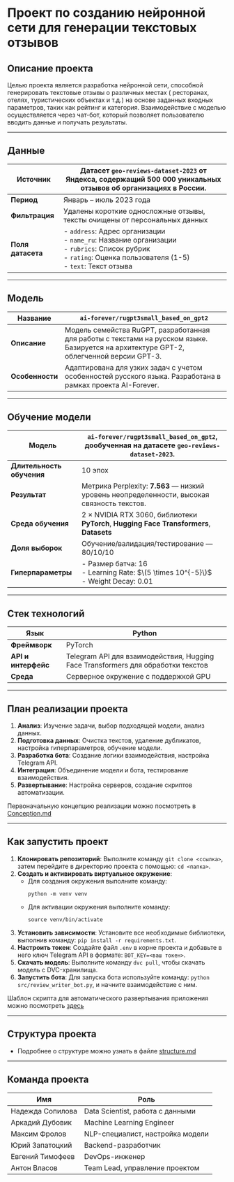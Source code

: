 # Проект по созданию нейронной сети для генерации текстовых отзывов

## Описание проекта

Целью проекта является разработка нейронной сети, способной генерировать текстовые отзывы о различных местах (
ресторанах, отелях, туристических объектах и т.д.) на основе заданных входных параметров, таких как рейтинг и категория.
Взаимодействие с моделью осуществляется через чат-бот, который позволяет пользователю вводить данные и получать
результаты.

---

## Данные

| **Источник**      | Датасет `geo-reviews-dataset-2023` от Яндекса, содержащий 500 000 уникальных отзывов об организациях в России.                                                               |
|-------------------|------------------------------------------------------------------------------------------------------------------------------------------------------------------------------|
| **Период**        | Январь – июль 2023 года                                                                                                                                                      |
| **Фильтрация**    | Удалены короткие односложные отзывы, тексты очищены от персональных данных                                                                                                   |
| **Поля датасета** | - `address`: Адрес организации <br> - `name_ru`: Название организации <br> - `rubrics`: Список рубрик <br> - `rating`: Оценка пользователя (1-5) <br> - `text`: Текст отзыва |

---

## Модель

| **Название**    | `ai-forever/rugpt3small_based_on_gpt2`                                                                                                   |
|-----------------|------------------------------------------------------------------------------------------------------------------------------------------|
| **Описание**    | Модель семейства RuGPT, разработанная для работы с текстами на русском языке. Базируется на архитектуре GPT-2, облегченной версии GPT-3. |
| **Особенности** | Адаптирована для узких задач с учетом особенностей русского языка. Разработана в рамках проекта AI-Forever.                              |

---

## Обучение модели

| **Модель**                | `ai-forever/rugpt3small_based_on_gpt2`, дообученная на датасете `geo-reviews-dataset-2023`. |
|---------------------------|---------------------------------------------------------------------------------------------|
| **Длительность обучения** | 10 эпох                                                                                     |
| **Результат**             | Метрика Perplexity: **7.563** — низкий уровень неопределенности, высокая связность текстов. |
| **Среда обучения**        | 2 × NVIDIA RTX 3060, библиотеки **PyTorch**, **Hugging Face Transformers**, **Datasets**    |
| **Доля выборок**          | Обучение/валидация/тестирование — 80/10/10                                                  |
| **Гиперпараметры**        | - Размер батча: 16 <br> - Learning Rate: $\(5 \times 10^{-5}\)$ <br> - Weight Decay: 0.01   |

---

## Стек технологий

| **Язык**            | Python                                                                           |
|---------------------|----------------------------------------------------------------------------------|
| **Фреймворк**       | PyTorch                                                                          |
| **API и интерфейс** | Telegram API для взаимодействия, Hugging Face Transformers для обработки текстов |
| **Среда**           | Серверное окружение с поддержкой GPU                                             |

---

## План реализации проекта

1. **Анализ**: Изучение задачи, выбор подходящей модели, анализ данных.
2. **Подготовка данных**: Очистка текстов, удаление дубликатов, настройка гиперпараметров, обучение модели.
3. **Разработка бота**: Создание логики взаимодействия, настройка Telegram API.
4. **Интеграция**: Объединение модели и бота, тестирование взаимодействия.
5. **Развертывание**: Настройка серверов, создание скриптов
   автоматизации.

Первоначальную концепцию реализации можно посмотреть в [Conception.md](docs/Conception.md)

---

## Как запустить проект

1. **Клонировать репозиторий**: Выполните команду `git clone <ссылка>`, затем перейдите в директорию проекта с
   помощью: `cd <папка>`.
2. **Создать и активировать виртуальное окружение**:
    - Для создания окружения выполните команду:
      ```
      python -m venv venv
      ```
    - Для активации окружения выполните команду:
      ```
      source venv/bin/activate
      ```
3. **Установить зависимости**: Установите все необходимые библиотеки, выполнив
   команду: `pip install -r requirements.txt`.
4. **Настроить токен**: Создайте файл `.env` в корне проекта и добавьте в него ключ Telegram API в
   формате: `BOT_KEY=<ваш токен>`.
5. **Скачать модель**: Выполните команду `dvc pull`, чтобы скачать модель с DVC-хранилища.
6. **Запустить бота**: Для запуска бота используйте команду: `python src/review_writer_bot.py`, и начните взаимодействие
   с ним.

Шаблон скрипта для автоматического развертывания приложения можно посмотреть [здесь](docs/deploy_template.sh)

---

## Структура проекта

- Подробнее о структуре можно узнать в файле [structure.md](docs/structure.md)

---

## Команда проекта

| **Имя**          | **Роль**                         |
|------------------|----------------------------------|
| Надежда Сопилова | Data Scientist, работа с данными |
| Аркадий Дубовик  | Machine Learning Engineer        |
| Максим Фролов    | NLP-специалист, настройка модели |
| Юрий Запатоцкий  | Backend-разработчик              |
| Евгений Тимофеев | DevOps-инженер                   |
| Антон Власов     | Team Lead, управление проектом   |